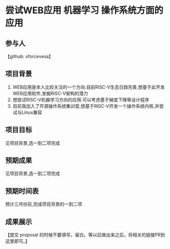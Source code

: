 # 尝试WEB应用 机器学习 操作系统方面的应用

## 参与人

【github: xforcevesa】

## 项目背景

1. WEB应用是本人比较关注的一个方向.目前RISC-V生态日趋完善,想基于此开发WEB应用软件,发掘RISC-V架构的潜力
2. 想尝试RISC-V机器学习方向的应用.可以考虑基于梯度下降等设计程序
3. 目前我加入了开源操作系统集训营,想基于RISC-V开发一个操作系统内核,并尝试与Linux兼容

## 项目目标

见项目背景,选一到二项完成

## 预期成果

见项目背景,选一到二项完成

## 预期时间表

预计三月份前,完成项目背景的一到二项

## 成果展示

【提交 proposal 的时候不要填写，留白。等以后做出来之后，将相关的链接PR到这里即可。】

